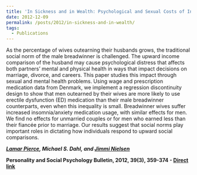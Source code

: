 ```yaml
---
title: 'In Sickness and in Wealth: Psychological and Sexual Costs of Income Comparison in Marriage'
date: 2012-12-09
permalink: /posts/2012/in-sickness-and-in-wealth/
tags:
  - Publications
---
```


As the percentage of wives outearning their husbands grows, the traditional social norm of the male breadwinner is challenged. The upward income comparison of the husband may cause psychological distress that affects both partners’ mental and physical health in ways that impact decisions on marriage, divorce, and careers. This paper studies this impact through sexual and mental health problems. Using wage and prescription medication data from Denmark, we implement a regression discontinuity design to show that men outearned by their wives are more likely to use erectile dysfunction (ED) medication than their male breadwinner counterparts, even when this inequality is small. Breadwinner wives suffer increased insomnia/anxiety medication usage, with similar effects for men. We find no effects for unmarried couples or for men who earned less than their fiancée prior to marriage. Our results suggest that social norms play important roles in dictating how individuals respond to upward social comparisons.

_**[Lamar Pierce](https://scholar.google.com/citations?user=D29Vx90AAAAJ), Michael S. Dahl, and [Jimmi Nielsen](https://scholar.google.com/citations?user=x3--UncAAAAJ)**_

**Personality and Social Psychology Bulletin, 2012, 39(3), 359-374 - [Direct link](http://dx.doi.org/10.1177/0146167212475321)**
